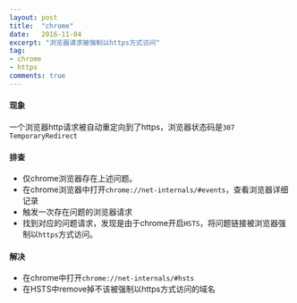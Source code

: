 ```yaml
---
layout: post
title:  "chrome"
date:   2016-11-04
excerpt: "浏览器请求被强制以https方式访问"
tag:
- chrome
- https
comments: true
---
```


#### 现象
一个浏览器http请求被自动重定向到了https，浏览器状态码是```307 TemporaryRedirect```

#### 排查
* 仅chrome浏览器存在上述问题。
* 在chrome浏览器中打开```chrome://net-internals/#events```，查看浏览器详细记录
* 触发一次存在问题的浏览器请求
* 找到对应的问题请求，发现是由于chrome开启```HSTS```，将问题链接被浏览器强制以```https```方式访问。

#### 解决
* 在chrome中打开```chrome://net-internals/#hsts```
* 在HSTS中remove掉不该被强制以https方式访问的域名
